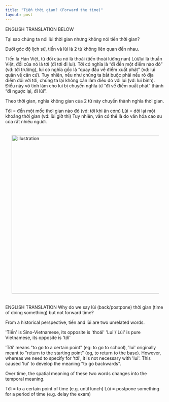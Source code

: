 ```yaml
---
title: "Tiến thời gian? (Forward the time)"
layout: post
---
```

ENGLISH TRANSLATION BELOW

Tại sao chúng ta nói lùi thời gian nhưng không nói tiến thời gian?

Dưới góc độ lịch sử, tiến và lùi là 2 từ không liên quan đến nhau. 

Tiến là Hán Việt, từ đối của nó là thoái (tiến thoái lưỡng nan)
Lùi/lui là thuần Việt, đối của nó là tới (đi tới đi lui).
Tới có nghĩa là “đi đến một điểm nào đó” (vd: tới trường), lui có nghĩa gốc là “quay đầu về điểm xuất phát” (vd: lui quân về căn cứ). Tuy nhiên, nếu như chúng ta bắt buộc phải nếu rõ địa điểm đối với tới, chúng ta lại không cần làm điều đó với lui (vd: lui binh). Điều này vô tình làm cho lui bị chuyển nghĩa từ “đi về điểm xuất phát” thành “đi ngược lại, đi lùi”. 

Theo thời gian, nghĩa không gian của 2 từ này chuyển thành nghĩa thời gian. 

Tới = đến một mốc thời gian nào đó (vd: tới khi ăn cơm)
Lùi = dời lại một khoảng thời gian (vd: lùi giờ thi)
Tuy nhiên, vẫn có thể là do văn hóa cao su của rất nhiều người.

<div style="display: flex; justify-content: center; padding: 20px;">
    <img src="{{ site.baseurl }}/assets/media/posts/2022-07-01-tien-thoi-gian.png" alt="Illustration" style="width: 500px; height: auto;">
</div>

ENGLISH TRANSLATION
Why do we say lùi (back/postpone) thời gian (time of doing something) but not forward time?

From a historical perspective, tiến and lùi are two unrelated words.

'Tiến' is Sino-Vietnamese, its opposite is 'thoái'
'Lui'/'Lùi' is pure Vietnamese, its opposite is 'tới' 

'Tới' means "to go to a certain point" (eg: to go to school), 'lui' originally meant to "return to the starting point" (eg, to return to the base). However, whereas we need to specify for 'tới', it is not necessary with 'lui'. This caused 'lui' to develop the meaning "to go backwards".

Over time, the spatial meaning of these two words changes into the temporal meaning.

Tới = to a certain point of time (e.g. until lunch)
Lùi = postpone something for a period of time (e.g. delay the exam)